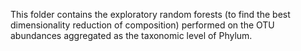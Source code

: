 This folder contains the exploratory random forests (to find the best dimensionality reduction of composition) performed on the OTU abundances aggregated as the taxonomic level of Phylum.
